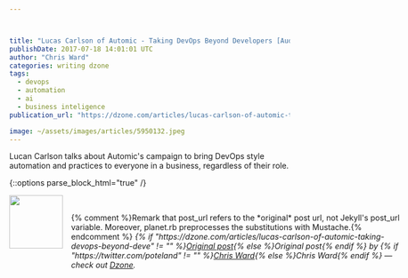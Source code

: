 ```yaml
---



title: "Lucas Carlson of Automic - Taking DevOps Beyond Developers [Audio]"
publishDate: 2017-07-18 14:01:01 UTC
author: "Chris Ward"
categories: writing dzone
tags:
  - devops
  - automation
  - ai
  - business inteligence
publication_url: "https://dzone.com/articles/lucas-carlson-of-automic-taking-devops-beyond-deve"

image: ~/assets/images/articles/5950132.jpeg
---
```

Lucan Carlson talks about Automic's campaign to bring DevOps style automation and practices to everyone in a business, regardless of their role.


{::options parse_block_html="true" /}
<div class="author">
   <img src="https://www.rss-specifications.com/rss-spec-rss.gif" style="width: 96px; height: 96;">
   <span style="position: absolute; padding: 32px 15px;">{% comment %}Remark that post_url refers to the *original* post url, not Jekyll's post_url variable. Moreover, planet.rb preprocesses the substitutions with Mustache.{% endcomment %}
      <i>{% if "https://dzone.com/articles/lucas-carlson-of-automic-taking-devops-beyond-deve" != "" %}<a href="https://dzone.com/articles/lucas-carlson-of-automic-taking-devops-beyond-deve">Original post</a>{% else %}Original post{% endif %} by {% if "https://twitter.com/poteland" != "" %}<a href="https://twitter.com/poteland">Chris Ward</a>{% else %}Chris Ward{% endif %} &mdash; check out <a href="https://dzone.com">Dzone</a>.</i>
  </span>
</div>
